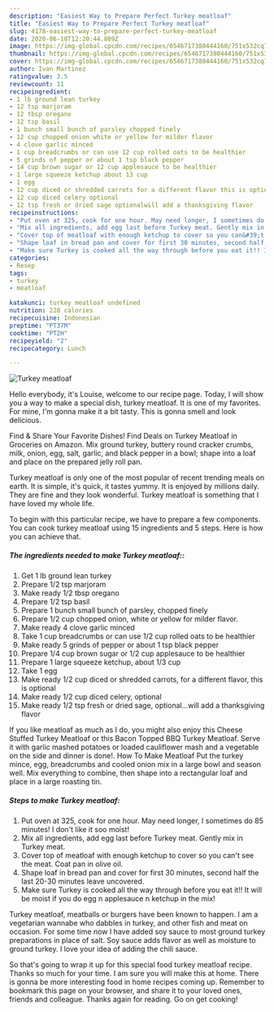 ```yaml
---
description: "Easiest Way to Prepare Perfect Turkey meatloaf"
title: "Easiest Way to Prepare Perfect Turkey meatloaf"
slug: 4178-easiest-way-to-prepare-perfect-turkey-meatloaf
date: 2020-06-18T12:20:44.809Z
image: https://img-global.cpcdn.com/recipes/6546717380444160/751x532cq70/turkey-meatloaf-recipe-main-photo.jpg
thumbnail: https://img-global.cpcdn.com/recipes/6546717380444160/751x532cq70/turkey-meatloaf-recipe-main-photo.jpg
cover: https://img-global.cpcdn.com/recipes/6546717380444160/751x532cq70/turkey-meatloaf-recipe-main-photo.jpg
author: Ivan Martinez
ratingvalue: 3.5
reviewcount: 11
recipeingredient:
- 1 lb ground lean turkey
- 12 tsp marjoram
- 12 tbsp oregano
- 12 tsp basil
- 1 bunch small bunch of parsley chopped finely
- 12 cup chopped onion white or yellow for milder flavor
- 4 clove garlic minced
- 1 cup breadcrumbs or can use 12 cup rolled oats to be healthier
- 5 grinds of pepper or about 1 tsp black pepper
- 14 cup brown sugar or 12 cup applesauce to be healthier
- 1 large squeeze ketchup about 13 cup
- 1 egg
- 12 cup diced or shredded carrots for a different flavor this is optional
- 12 cup diced celery optional
- 12 tsp fresh or dried sage optionalwill add a thanksgiving flavor
recipeinstructions:
- "Put oven at 325, cook for one hour. May need longer, I sometimes do 85 minutes! I don&#39;t like it soo moist!"
- "Mix all ingredients, add egg last before Turkey meat. Gently mix in Turkey meat."
- "Cover top of meatloaf with enough ketchup to cover so you can&#39;t see the meat. Coat pan in olive oil."
- "Shape loaf in bread pan and cover for first 30 minutes, second half the last 20-30 minutes leave uncovered."
- "Make sure Turkey is cooked all the way through before you eat it!! It will be moist if you do egg n applesauce n ketchup in the mix!"
categories:
- Resep
tags:
- turkey
- meatloaf

katakunci: turkey meatloaf undefined
nutrition: 228 calories
recipecuisine: Indonesian
preptime: "PT37M"
cooktime: "PT2H"
recipeyield: "2"
recipecategory: Lunch

---
```



![Turkey meatloaf](https://img-global.cpcdn.com/recipes/6546717380444160/751x532cq70/turkey-meatloaf-recipe-main-photo.jpg)

Hello everybody, it's Louise, welcome to our recipe page. Today, I will show you a way to make a special dish, turkey meatloaf. It is one of my favorites. For mine, I'm gonna make it a bit tasty. This is gonna smell and look delicious.

Find &amp; Share Your Favorite Dishes! Find Deals on Turkey Meatloaf in Groceries on Amazon. Mix ground turkey, buttery round cracker crumbs, milk, onion, egg, salt, garlic, and black pepper in a bowl; shape into a loaf and place on the prepared jelly roll pan.

Turkey meatloaf is only one of the most popular of recent trending meals on earth. It is simple, it's quick, it tastes yummy. It is enjoyed by millions daily. They are fine and they look wonderful. Turkey meatloaf is something that I have loved my whole life.


To begin with this particular recipe, we have to prepare a few components. You can cook turkey meatloaf using 15 ingredients and 5 steps. Here is how you can achieve that.

##### The ingredients needed to make Turkey meatloaf::

1. Get 1 lb ground lean turkey
1. Prepare 1/2 tsp marjoram
1. Make ready 1/2 tbsp oregano
1. Prepare 1/2 tsp basil
1. Prepare 1 bunch small bunch of parsley, chopped finely
1. Prepare 1/2 cup chopped onion, white or yellow for milder flavor.
1. Make ready 4 clove garlic minced
1. Take 1 cup breadcrumbs or can use 1/2 cup rolled oats to be healthier
1. Make ready 5 grinds of pepper or about 1 tsp black pepper
1. Prepare 1/4 cup brown sugar or 1/2 cup applesauce to be healthier
1. Prepare 1 large squeeze ketchup, about 1/3 cup
1. Take 1 egg
1. Make ready 1/2 cup diced or shredded carrots, for a different flavor, this is optional
1. Make ready 1/2 cup diced celery, optional
1. Make ready 1/2 tsp fresh or dried sage, optional...will add a thanksgiving flavor


If you like meatloaf as much as I do, you might also enjoy this Cheese Stuffed Turkey Meatloaf or this Bacon Topped BBQ Turkey Meatloaf. Serve it with garlic mashed potatoes or loaded cauliflower mash and a vegetable on the side and dinner is done!. How To Make Meatloaf Put the turkey mince, egg, breadcrumbs and cooled onion mix in a large bowl and season well. Mix everything to combine, then shape into a rectangular loaf and place in a large roasting tin. 

##### Steps to make Turkey meatloaf:

1. Put oven at 325, cook for one hour. May need longer, I sometimes do 85 minutes! I don&#39;t like it soo moist!
1. Mix all ingredients, add egg last before Turkey meat. Gently mix in Turkey meat.
1. Cover top of meatloaf with enough ketchup to cover so you can&#39;t see the meat. Coat pan in olive oil.
1. Shape loaf in bread pan and cover for first 30 minutes, second half the last 20-30 minutes leave uncovered.
1. Make sure Turkey is cooked all the way through before you eat it!! It will be moist if you do egg n applesauce n ketchup in the mix!


Turkey meatloaf, meatballs or burgers have been known to happen. I am a vegetarian wannabe who dabbles in turkey, and other fish and meat on occasion. For some time now I have added soy sauce to most ground turkey preparations in place of salt. Soy sauce adds flavor as well as moisture to ground turkey. I love your idea of adding the chili sauce. 

So that's going to wrap it up for this special food turkey meatloaf recipe. Thanks so much for your time. I am sure you will make this at home. There is gonna be more interesting food in home recipes coming up. Remember to bookmark this page on your browser, and share it to your loved ones, friends and colleague. Thanks again for reading. Go on get cooking!

